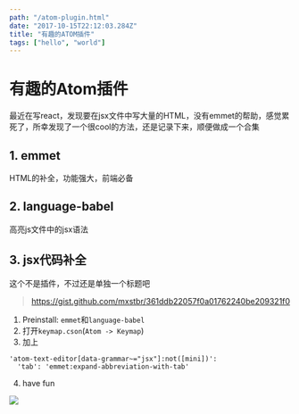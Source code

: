 ```yaml
---
path: "/atom-plugin.html"
date: "2017-10-15T22:12:03.284Z"
title: "有趣的ATOM插件"
tags: ["hello", "world"]
---
```


# 有趣的Atom插件

最近在写react，发现要在jsx文件中写大量的HTML，没有emmet的帮助，感觉累死了，所幸发现了一个很cool的方法，还是记录下来，顺便做成一个合集

## 1. emmet
HTML的补全，功能强大，前端必备

## 2. language-babel
高亮js文件中的jsx语法

## 3. jsx代码补全
这个不是插件，不过还是单独一个标题吧

> https://gist.github.com/mxstbr/361ddb22057f0a01762240be209321f0

1. Preinstall: `emmet`和`language-babel`
2. 打开`keymap.cson`(`Atom -> Keymap`)
3. 加上
```
'atom-text-editor[data-grammar~="jsx"]:not([mini])':
  'tab': 'emmet:expand-abbreviation-with-tab'
```
4. have fun

![](http://omph2coqc.bkt.clouddn.com/17-10-15/16174474.jpg)
